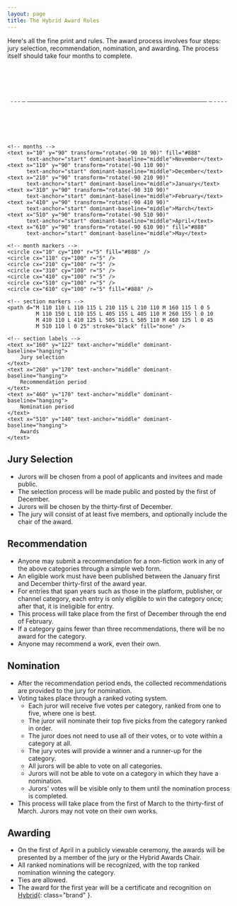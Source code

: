 ```yaml
---
layout: page
title: The Hybrid Award Rules
---
```


Here's all the fine print and rules. The award process involves four steps: jury selection, recommendation, nomination, and awarding. The process itself should take four months to complete.

<svg width="100%" viewbox="0 0 620 200">
    <!-- timeline -->
    <line x1="10" y1="100" x2="610" y2="100" stroke="black" stroke-dasharray="5 5 5 5 5 5 10 5 500 5 10 5 5 5 5 5 " />

    <!-- months -->
    <text x="10" y="90" transform="rotate(-90 10 90)" fill="#888"
          text-anchor="start" dominant-baseline="middle">November</text>
    <text x="110" y="90" transform="rotate(-90 110 90)"
          text-anchor="start" dominant-baseline="middle">December</text>
    <text x="210" y="90" transform="rotate(-90 210 90)"
          text-anchor="start" dominant-baseline="middle">January</text>
    <text x="310" y="90" transform="rotate(-90 310 90)"
          text-anchor="start" dominant-baseline="middle">February</text>
    <text x="410" y="90" transform="rotate(-90 410 90)"
          text-anchor="start" dominant-baseline="middle">March</text>
    <text x="510" y="90" transform="rotate(-90 510 90)"
          text-anchor="start" dominant-baseline="middle">April</text>
    <text x="610" y="90" transform="rotate(-90 610 90)" fill="#888"
          text-anchor="start" dominant-baseline="middle">May</text>

    <!-- month markers -->
    <circle cx="10" cy="100" r="5" fill="#888" />
    <circle cx="110" cy="100" r="5" />
    <circle cx="210" cy="100" r="5" />
    <circle cx="310" cy="100" r="5" />
    <circle cx="410" cy="100" r="5" />
    <circle cx="510" cy="100" r="5" />
    <circle cx="610" cy="100" r="5" fill="#888" />

    <!-- section markers -->
    <path d="M 110 110 L 110 115 L 210 115 L 210 110 M 160 115 l 0 5
             M 110 150 L 110 155 L 405 155 L 405 110 M 260 155 l 0 10
             M 410 110 L 410 125 L 505 125 L 505 110 M 460 125 l 0 45
             M 510 110 l 0 25" stroke="black" fill="none" />

    <!-- section labels -->
    <text x="160" y="122" text-anchor="middle" dominant-baseline="hanging">
        Jury selection
    </text>
    <text x="260" y="170" text-anchor="middle" dominant-baseline="hanging">
        Recommendation period
    </text>
    <text x="460" y="170" text-anchor="middle" dominant-baseline="hanging">
        Nomination period
    </text>
    <text x="510" y="140" text-anchor="middle" dominant-baseline="hanging">
        Awards
    </text>
</svg>

## Jury Selection

* Jurors will be chosen from a pool of applicants and invitees and made public.
* The selection process will be made public and posted by the first of December.
* Jurors will be chosen by the thirty-first of December.
* The jury will consist of at least five members, and optionally include the chair of the award.

## Recommendation

* Anyone may submit a recommendation for a non-fiction work in any of the above categories through a simple web form.
* An eligible work must have been published between the January first and December thirty-first of the award year.
* For entries that span years such as those in the platform, publisher, or channel category, each entry is only eligible to win the category once; after that, it is ineligible for entry.
* This process will take place from the first of December through the end of February.
* If a category gains fewer than three recommendations, there will be no award for the category.
* Anyone may recommend a work, even their own.

## Nomination

* After the recommendation period ends, the collected recommendations are provided to the jury for nomination.
* Voting takes place through a ranked voting system.
    * Each juror will receive five votes per category, ranked from one to five, where one is best.
    * The juror will nominate their top five picks from the category ranked in order.
    * The juror does not need to use all of their votes, or to vote within a category at all.
    * The jury votes will provide a winner and a runner-up for the category.
    * All jurors will be able to vote on all categories.
    * Jurors will not be able to vote on a category in which they have a nomination.
    * Jurors' votes will be visible only to them until the nomination process is completed.
* This process will take place from the first of March to the thirty-first of March. Jurors may not vote on their own works.

## Awarding

* On the first of April in a publicly viewable ceremony, the awards will be presented by a member of the jury or the <span class="brand">Hybrid</span> Awards Chair.
* All ranked nominations will be recognized, with the top ranked nomination winning the category.
* Ties are allowed.
* The award for the first year will be a certificate and recognition on [Hybrid](/){: class="brand" }.
